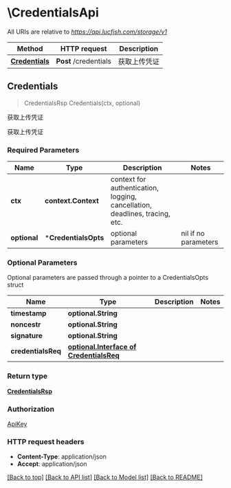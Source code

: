 # \CredentialsApi

All URIs are relative to *https://api.lucfish.com/storage/v1*

Method | HTTP request | Description
------------- | ------------- | -------------
[**Credentials**](CredentialsApi.md#Credentials) | **Post** /credentials | 获取上传凭证



## Credentials

> CredentialsRsp Credentials(ctx, optional)

获取上传凭证

获取上传凭证

### Required Parameters


Name | Type | Description  | Notes
------------- | ------------- | ------------- | -------------
**ctx** | **context.Context** | context for authentication, logging, cancellation, deadlines, tracing, etc.
 **optional** | ***CredentialsOpts** | optional parameters | nil if no parameters

### Optional Parameters

Optional parameters are passed through a pointer to a CredentialsOpts struct


Name | Type | Description  | Notes
------------- | ------------- | ------------- | -------------
 **timestamp** | **optional.String**|  | 
 **noncestr** | **optional.String**|  | 
 **signature** | **optional.String**|  | 
 **credentialsReq** | [**optional.Interface of CredentialsReq**](CredentialsReq.md)|  | 

### Return type

[**CredentialsRsp**](CredentialsRsp.md)

### Authorization

[ApiKey](../README.md#ApiKey)

### HTTP request headers

- **Content-Type**: application/json
- **Accept**: application/json

[[Back to top]](#) [[Back to API list]](../README.md#documentation-for-api-endpoints)
[[Back to Model list]](../README.md#documentation-for-models)
[[Back to README]](../README.md)

